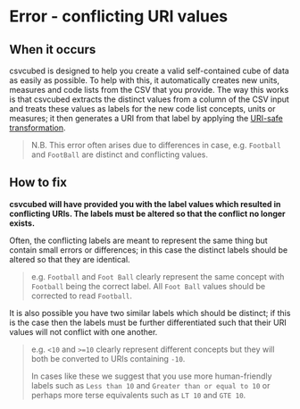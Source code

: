 # Error - conflicting URI values

## When it occurs

csvcubed is designed to help you create a valid self-contained cube of data as easily as possible. To help with this, it automatically creates new units, measures and code lists from the CSV that you provide. The way this works is that csvcubed extracts the distinct values from a column of the CSV input and treats these values as labels for the new code list concepts, units or measures; it then generates a URI from that label by applying the [URI-safe transformation](../uris.md#uri-safe-transformation).


> N.B. This error often arises due to differences in case, e.g. `Football` and `FootBall` are distinct and conflicting values.

## How to fix

**csvcubed will have provided you with the label values which resulted in conflicting URIs. The labels must be altered so that the conflict no longer exists.**

Often, the conflicting labels are meant to represent the same thing but contain small errors or differences; in this case the distinct labels should be altered so that they are identical.

> e.g. `Football` and `Foot Ball` clearly represent the same concept with `Football` being the correct label. All `Foot Ball` values should be corrected to read `Football`.

It is also possible you have two similar labels which should be distinct; if this is the case then the labels must be further differentiated such that their URI values will not conflict with one another.

> e.g. `<10` and `>=10` clearly represent different concepts but they will both be converted to URIs containing `-10`.
>
> In cases like these we suggest that you use more human-friendly labels such as `Less than 10` and `Greater than or equal to 10` or perhaps more terse equivalents such as `LT 10` and `GTE 10`.
